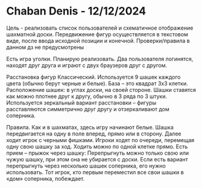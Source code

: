 # Chaban Denis - 12/12/2024

Цель - реализовать список пользователей и схематичное отображение шахматной доски. 
Передвижение фигур осуществляется в текстовом виде, после ввода исходной позиции и конечной. 
Проверки/правила в данном дз не предусмотрены

Есть игра уголки. Планирую реализовать. 
Два пользователя логинятся, находят друг друга и играют с двух браузеров друг с другом. 

Расстановка фигур
Классический. Используется 9 шашек каждого цвета (обычно берут черные и белые). 
База – это квадрат 3х3 клетки. Расположение шашек: в углах доски, на своей стороне. 
Шашки ставятся как можно плотнее друг к другу, обычно в 3 ряда по 3 штуки.
Используется зеркальный вариант расстановки – фигуры расставляются симметрично друг другу и отзеркаливают дом соперника.

Правила.
Как и в шахматах, здесь игру начинают белые. Шашка передвигается на одну в поле вперед, прямо или в сторону. 
Далее ходит игрок с черными фишками.
Игроки ходят по очереди, перемещая одну свою шашку за ход. Ходить можно по одной клетке прямо.
Есть прием – прыжок через шашку: Перепрыгнуть можно только свою или чужую шашку, при этом она не убирается с доски. 
Если есть вариант перепрыгнуть через несколько шашек соперника, его нужно использовать.
Тот игрок, кто первым переместил все свои шашки в «дом» соперника, побеждает.